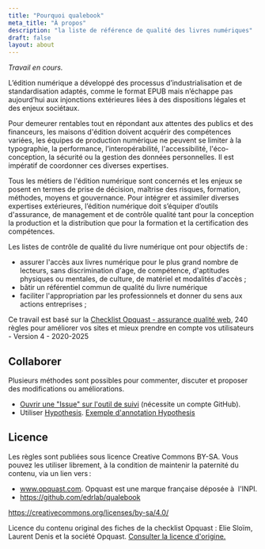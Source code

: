 ```yaml
---
title: "Pourquoi qualebook"
meta_title: "À propos"
description: "la liste de référence de qualité des livres numériques"
draft: false
layout: about
---
```


*Travail en cours.*

L’édition numérique a développé des processus d’industrialisation et de standardisation adaptés, comme le format EPUB mais n’échappe pas aujourd’hui aux injonctions extérieures liées à des dispositions légales et des enjeux sociétaux. 

Pour demeurer rentables tout en répondant aux attentes des publics et des financeurs, les maisons d'édition doivent acquérir des compétences variées, les équipes de production numérique ne peuvent se limiter à la typographie, la performance, l’interopérabilité, l'accessibilité, l'éco-conception, la sécurité ou la gestion des données personnelles. Il est impératif de coordonner ces diverses expertises.

Tous les métiers de l'édition numérique sont concernés et les enjeux se posent en termes de prise de décision, maîtrise des risques, formation, méthodes, moyens et gouvernance.  Pour intégrer et assimiler diverses expertises extérieures, l’édition numérique doit s’équiper d’outils d'assurance, de management et de contrôle qualité tant pour la conception la production et la distribution que pour la formation et la certification des compétences. 

Les listes de contrôle de qualité du livre numérique ont pour objectifs de&#8239;:

* assurer l'accès aux livres numérique pour le plus grand nombre de lecteurs, sans discrimination d'age, de compétence, d'aptitudes physiques ou mentales, de culture, de matériel et modalités d'accès ;
* bâtir un référentiel commun de qualité du livre numérique
* faciliter l'appropriation par les professionnels et donner du sens aux actions entreprises ; 

Ce travail est basé sur la [Checklist Opquast - assurance qualité web](https://checklists.opquast.com/fr/assurance-qualite-web/), 240 règles pour améliorer vos sites et mieux prendre en compte vos utilisateurs - Version 4 - 2020-2025

## Collaborer

Plusieurs méthodes sont possibles pour commenter, discuter et proposer des modifications ou améliorations. 

* [Ouvrir une "Issue" sur l'outil de suivi](https://github.com/edrlab/qualebook/issues/new) (nécessite un compte GitHub).
* Utiliser [Hypothesis](https://hypothes.is). [Exemple d'annotation Hypothesis]((https://hyp.is/0Ue8yGaIEe6g0hMib30YBw/edrlab.github.io/qualebook/fr/rules/001/) ) 
  
## Licence

Les règles sont publiées sous licence Creative Commons BY-SA. Vous pouvez les utiliser librement, à la condition de maintenir la paternité du contenu, via un lien vers&#8239;:

* www.opquast.com.  Opquast est une marque française déposée à  l'INPI.
* https://github.com/edrlab/qualebook

https://creativecommons.org/licenses/by-sa/4.0/

Licence du contenu original des fiches de la checklist Opquast : Elie Sloïm, Laurent Denis et la société Opquast. <a href="https://checklists.opquast.com/fr/assurance-qualite-web/licence/">Consulter la licence d'origine.</a>



